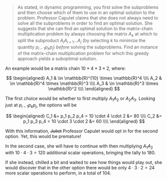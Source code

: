 > As stated, in dynamic programming, you first solve the subproblems and then
> choose which of them to use in an optimal solution to the problem. Professor
> Capulet claims that she does not always need to solve all the subproblems in
> order to find an optimal solution. She suggests that she can find an optimal
> solution to the matrix-chain multiplication problem by always choosing the
> matrix $A_k$ at which to split the subproduct $A_i A_{i+1} \ldots A_j$ (by
> selecting $k$ to minimize the quantity $p_{i-1} p_k p_j$) _before_ solving the
> subproblems. Find an instance of the matrix-chain multiplication problem for
> which this greedy approach yields a suboptimal solution.

An example would be a matrix chain $10 \times 4 \times 3 \times 2$, where:

$$
\begin{aligned}
  A_1 & \in \mathbb{R}^{10} \times \mathbb{R}^4 \\\\
  A_2 & \in \mathbb{R}^4 \times \mathbb{R}^3 \\\\
  A_3 & \in \mathbb{R}^3 \times \mathbb{R}^2 \\\\
\end{aligned}
$$

The first choice would be whether to first multiply $A_1 A_2$ or $A_2 A_3$.
Looking just at $p_{i-1} p_k p_j$, the options will be 

$$
\begin{aligned}
  C_1 &= p_1 p_2 p_4 = 10 \cdot 4 \cdot 2 &= 80 \\\\
  C_2 &= p_1 p_3 p_4 = 10 \cdot 3 \cdot 2 &= 60 \\\\
\end{aligned}
$$

With this information, ~~Juliet~~ Professor Capulet would opt in for the second
option. Yet, this would be premature!

In the second case, she will have to continue with then multiplying $A_1 A_2$
with $10 \cdot 4 \cdot 3 = 120$ additional scalar operations, bringing the tally
to $180$.

If she instead, chilled a bit and waited to see how things would play out, she
would discover that in the other option there would be only $4 \cdot 3 \cdot 2 =
24$ more scalar operations to perform, in a total of $104$.
